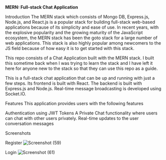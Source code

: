 **MERN: Full-stack Chat Application**

Introduction
The MERN stack which consists of Mongo DB, Express.js, Node.js, and React.js is a popular stack for building full-stack web-based applications because of its simplicity and ease of use. In recent years, with the explosive popularity and the growing maturity of the JavaScript ecosystem, the MERN stack has been the goto stack for a large number of web applications. This stack is also highly popular among newcomers to the JS field because of how easy it is to get started with this stack.

This repo consists of a Chat Application built with the MERN stack. I built this sometime back when I was trying to learn the stack and I have left it here for anyone new to the stack so that they can use this repo as a guide.

This is a full-stack chat application that can be up and running with just a few steps. Its frontend is built with React. The backend is built with Express.js and Node.js. Real-time message broadcasting is developed using Socket.IO.

Features
This application provides users with the following features

Authentication using JWT Tokens
A Private Chat functionality where users can chat with other users privately.
Real-time updates to the user conversation messages

Screenshots

Register
![Screenshot (59)](https://user-images.githubusercontent.com/84980055/166415310-58234571-e33e-49ea-ae73-bea774f0b417.png)


Login
![Screenshot (61)](https://user-images.githubusercontent.com/84980055/166415444-a9b3c1fc-f1d9-4dc1-9786-3e9dfa9ea290.png)


